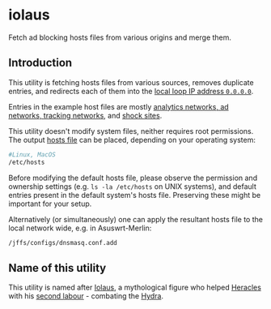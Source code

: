 iolaus
======

Fetch ad blocking hosts files from various origins and merge them. 

Introduction
-------

This utility is fetching hosts files from various sources, removes duplicate entries, and redirects each of them into the [local loop IP address `0.0.0.0`](https://tools.ietf.org/html/rfc6890#section-1).

Entries in the example host files are mostly [analytics networks, ad networks, tracking networks](https://en.wikipedia.org/wiki/Advertising_network), and [shock sites](https://en.wikipedia.org/wiki/Shock_site).

This utility doesn't modify system files, neither requires root permissions. The output [hosts file](https://en.wikipedia.org/wiki/Hosts_%28file%29) can be placed, depending on your operating system:
```bash
#Linux, MacOS
/etc/hosts
```

Before modifying the default hosts file, please observe the permission and ownership settings (e.g. `ls -la /etc/hosts` on UNIX systems), and default entries present in the default system's hosts file. Preserving these might be important for your setup.

Alternatively (or simultaneously) one can apply the resultant hosts file to the local network wide, e.g. in Asuswrt-Merlin:
```bash
/jffs/configs/dnsmasq.conf.add
```
 

Name of this utility
-------

This utility is named after [Iolaus](https://en.wikipedia.org/wiki/Iolaus), a mythological figure who helped [Heracles](https://en.wikipedia.org/wiki/Heracles) with his [second labour](https://en.wikipedia.org/wiki/Labours_of_Hercules#Second:_Lernaean_Hydra) - combating the [Hydra](https://en.wikipedia.org/wiki/Lernaean_Hydra).
